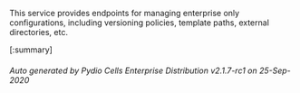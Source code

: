 






This service provides endpoints for managing enterprise only configurations, including versioning policies, template paths, external directories, etc.

[:summary]

###### Auto generated by Pydio Cells Enterprise Distribution v2.1.7-rc1 on 25-Sep-2020
